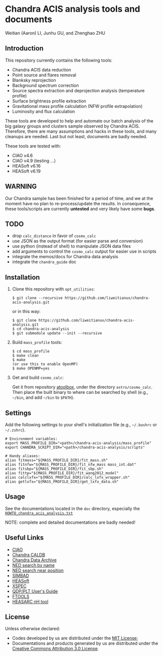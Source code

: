 Chandra ACIS analysis tools and documents
=========================================

Weitian (Aaron) LI, Junhu GU, and Zhenghao ZHU


Introduction
------------
This repository currently contains the following tools:
+ Chandra ACIS data reduction
+ Point source and flares removal
+ Blanksky reprojection
+ Background spectrum correction
+ Source spectra extraction and deprojection analysis (temperature profile)
+ Surface brightness profile extraction
+ Gravitational mass profile calculation (NFW profile extrapolation)
+ Luminosity and flux calculation

These tools are developed to help and automate our batch analysis of the
big galaxy groups and clusters sample observed by Chandra ACIS.
Therefore, there are many assumptions and hacks in these tools, and many
cleanups are needed.  Last but not least, documents are badly needed.

These tools are tested with:
+ CIAO v4.6
+ CIAO v4.9 (testing ...)
+ HEASoft v6.16
+ HEASoft v6.19


WARNING
-------
Our Chandra sample has been finished for a period of time, and we at the moment
have no plan to re-process/update the results.
In consequence, these tools/scripts are currently **untested** and very likely have
some **bugs**.


TODO
----
+ drop ``calc_distance`` in favor of ``cosmo_calc``
+ use JSON as the output format (for easier parse and conversion)
+ use python (instead of shell) to manipulate JSON data files
+ add arguments to control the ``cosmo_calc`` output for easier use in scripts
+ integrate the memos/docs for Chandra data analysis
+ integrate the ``chandra_guide`` doc


Installation
------------
1. Clone this repository with ``opt_utilities``:

   ```
   $ git clone --recursive https://github.com/liweitianux/chandra-acis-analysis.git
   ```

   or in this way:

   ```
   $ git clone https://github.com/liweitianux/chandra-acis-analysis.git
   $ cd chandra-acis-analysis
   $ git submodule update --init --recursive
   ```

2. Build ``mass_profile`` tools:

   ```
   $ cd mass_profile
   $ make clean
   $ make
   (or use this to enable OpenMP)
   $ make OPENMP=yes
   ```

3. Get and build ``cosmo_calc``:

   Get it from repository [atoolbox](https://github.com/liweitianux/atoolbox),
   under the directory ``astro/cosmo_calc``.
   Then place the built binary to where can be searched by shell
   (e.g., ``~/bin``, and add ``~/bin`` to ``$PATH``).


Settings
--------
Add the following settings to your shell's initialization file
(e.g., ``~/.bashrc`` or ``~/.zshrc``).
```
# Environment variables:
export MASS_PROFILE_DIR="<path>/chandra-acis-analysis/mass_profile"
export CHANDRA_SCRIPT_DIR="<path>/chandra-acis-analysis/scripts"

# Handy aliases:
alias fitmass="${MASS_PROFILE_DIR}/fit_mass.sh"
alias fitnfw="${MASS_PROFILE_DIR}/fit_nfw_mass mass_int.dat"
alias fitsbp="${MASS_PROFILE_DIR}/fit_sbp.sh"
alias fittp="${MASS_PROFILE_DIR}/fit_wang2012_model"
alias calclxfx="${MASS_PROFILE_DIR}/calc_lxfx_wrapper.sh"
alias getlxfx="${MASS_PROFILE_DIR}/get_lxfx_data.sh"
```


Usage
-----
See the documentations located in the ``doc`` directory,
especially the [``HOWTO_chandra_acis_analysis.txt``](doc/HOWTO_chandra_acis_analysis.txt)

NOTE: complete and detailed documentations are badly needed!


Useful Links
------------
* [CIAO](http://cxc.cfa.harvard.edu/ciao/)
* [Chandra CALDB](http://cxc.cfa.harvard.edu/ciao/download/caldb.html)
* [Chandra Data Archive](http://cda.harvard.edu/chaser/)
* [NED search by name](http://ned.ipac.caltech.edu/forms/byname.html)
* [NED search near position](https://ned.ipac.caltech.edu/forms/nearposn.html)
* [SIMBAD](http://simbad.u-strasbg.fr/simbad/)
* [HEASoft](https://heasarc.gsfc.nasa.gov/lheasoft/)
* [XSPEC](https://heasarc.gsfc.nasa.gov/lheasoft/xanadu/xspec/index.html)
* [QDP/PLT User's Guide](https://heasarc.gsfc.nasa.gov/ftools/others/qdp/qdp.html)
* [FTOOLS](https://heasarc.gsfc.nasa.gov/ftools/)
* [HEASARC nH tool](https://heasarc.gsfc.nasa.gov/cgi-bin/Tools/w3nh/w3nh.pl)


License
-------
Unless otherwise declared:

* Codes developed by us are distributed under the
  [MIT License](https://opensource.org/licenses/MIT);
* Documentations and products generated by us are distributed under the
  [Creative Commons Attribution 3.0 License](https://creativecommons.org/licenses/by/3.0/us/deed.en_US).
